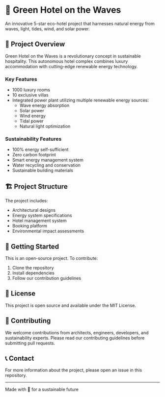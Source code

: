 # 🌊 Green Hotel on the Waves

An innovative 5-star eco-hotel project that harnesses natural energy from waves, light, tides, wind, and solar power.

## 🌟 Project Overview

Green Hotel on the Waves is a revolutionary concept in sustainable hospitality. This autonomous hotel complex combines luxury accommodation with cutting-edge renewable energy technology.

### Key Features

- 1000 luxury rooms
- 10 exclusive villas
- Integrated power plant utilizing multiple renewable energy sources:
  - Wave energy absorption
  - Solar power
  - Wind energy
  - Tidal power
  - Natural light optimization

### Sustainability Features

- 100% energy self-sufficient
- Zero carbon footprint
- Smart energy management system
- Water recycling and conservation
- Sustainable building materials

## 🏗️ Project Structure

The project includes:
- Architectural designs
- Energy system specifications
- Hotel management system
- Booking platform
- Environmental impact assessments

## 🚀 Getting Started

This is an open-source project. To contribute:

1. Clone the repository
2. Install dependencies
3. Follow our contribution guidelines

## 📝 License

This project is open source and available under the MIT License.

## 🤝 Contributing

We welcome contributions from architects, engineers, developers, and sustainability experts. Please read our contributing guidelines before submitting pull requests.

## 📞 Contact

For more information about the project, please open an issue in this repository.

---
Made with 💚 for a sustainable future 